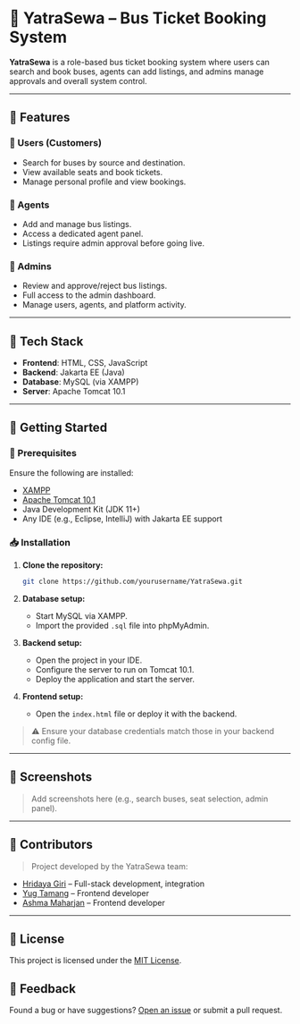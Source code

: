 
# 🚌 YatraSewa – Bus Ticket Booking System

**YatraSewa** is a role-based bus ticket booking system where users can search and book buses, agents can add listings, and admins manage approvals and overall system control.

---

## 📌 Features

### 👤 Users (Customers)
- Search for buses by source and destination.
- View available seats and book tickets.
- Manage personal profile and view bookings.

### 🧾 Agents
- Add and manage bus listings.
- Access a dedicated agent panel.
- Listings require admin approval before going live.

### 🔐 Admins
- Review and approve/reject bus listings.
- Full access to the admin dashboard.
- Manage users, agents, and platform activity.

---

## 🧰 Tech Stack

- **Frontend**: HTML, CSS, JavaScript
- **Backend**: Jakarta EE (Java)
- **Database**: MySQL (via XAMPP)
- **Server**: Apache Tomcat 10.1

---

## 🚀 Getting Started

### 🔧 Prerequisites
Ensure the following are installed:
- [XAMPP](https://www.apachefriends.org/index.html)
- [Apache Tomcat 10.1](https://tomcat.apache.org/)
- Java Development Kit (JDK 11+)
- Any IDE (e.g., Eclipse, IntelliJ) with Jakarta EE support

### 📥 Installation

1. **Clone the repository:**
   ```bash
   git clone https://github.com/yourusername/YatraSewa.git


2. **Database setup:**

   * Start MySQL via XAMPP.
   * Import the provided `.sql` file into phpMyAdmin.

3. **Backend setup:**

   * Open the project in your IDE.
   * Configure the server to run on Tomcat 10.1.
   * Deploy the application and start the server.

4. **Frontend setup:**

   * Open the `index.html` file or deploy it with the backend.

> ⚠️ Ensure your database credentials match those in your backend config file.

---

## 📸 Screenshots

> Add screenshots here (e.g., search buses, seat selection, admin panel).

---

## 👥 Contributors

> Project developed by the YatraSewa team:

* [Hridaya Giri](https://github.com/GiriHridaya319) – Full-stack development, integration
* [Yug Tamang](https://github.com/teammate1) – Frontend developer
* [Ashma Maharjan](https://github.com/teammate2) – Frontend developer

---

## 📄 License

This project is licensed under the [MIT License](LICENSE).



## 💬 Feedback

Found a bug or have suggestions? [Open an issue](https://github.com/yourusername/YatraSewa/issues) or submit a pull request.


